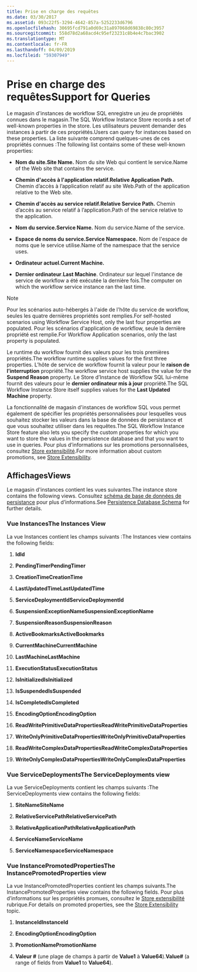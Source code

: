 ```yaml
---
title: Prise en charge des requêtes
ms.date: 03/30/2017
ms.assetid: 093c22f5-3294-4642-857a-5252233d6796
ms.openlocfilehash: 30695fcd791a0d69c31a897068d69838c80c3957
ms.sourcegitcommit: 558d78d2a68acd4c95ef23231c8b4e4c7bac3902
ms.translationtype: MT
ms.contentlocale: fr-FR
ms.lasthandoff: 04/09/2019
ms.locfileid: "59307949"
---
```

# <a name="support-for-queries"></a><span data-ttu-id="5cc52-102">Prise en charge des requêtes</span><span class="sxs-lookup"><span data-stu-id="5cc52-102">Support for Queries</span></span>
<span data-ttu-id="5cc52-103">Le magasin d'instances de workflow SQL enregistre un jeu de propriétés connues dans le magasin.</span><span class="sxs-lookup"><span data-stu-id="5cc52-103">The SQL Workflow Instance Store records a set of well-known properties in the store.</span></span> <span data-ttu-id="5cc52-104">Les utilisateurs peuvent demander des instances à partir de ces propriétés.</span><span class="sxs-lookup"><span data-stu-id="5cc52-104">Users can query for instances based on these properties.</span></span> <span data-ttu-id="5cc52-105">La liste suivante comprend quelques-unes de ces propriétés connues :</span><span class="sxs-lookup"><span data-stu-id="5cc52-105">The following list contains some of these well-known properties:</span></span>  
  
-   **<span data-ttu-id="5cc52-106">Nom du site.</span><span class="sxs-lookup"><span data-stu-id="5cc52-106">Site Name.</span></span>** <span data-ttu-id="5cc52-107">Nom du site Web qui contient le service.</span><span class="sxs-lookup"><span data-stu-id="5cc52-107">Name of the Web site that contains the service.</span></span>  
  
-   **<span data-ttu-id="5cc52-108">Chemin d'accès à l'application relatif.</span><span class="sxs-lookup"><span data-stu-id="5cc52-108">Relative Application Path.</span></span>** <span data-ttu-id="5cc52-109">Chemin d’accès à l’application relatif au site Web.</span><span class="sxs-lookup"><span data-stu-id="5cc52-109">Path of the application relative to the Web site.</span></span>  
  
-   **<span data-ttu-id="5cc52-110">Chemin d'accès au service relatif.</span><span class="sxs-lookup"><span data-stu-id="5cc52-110">Relative Service Path.</span></span>** <span data-ttu-id="5cc52-111">Chemin d’accès au service relatif à l’application.</span><span class="sxs-lookup"><span data-stu-id="5cc52-111">Path of the service relative to the application.</span></span>  
  
-   **<span data-ttu-id="5cc52-112">Nom du service.</span><span class="sxs-lookup"><span data-stu-id="5cc52-112">Service Name.</span></span>** <span data-ttu-id="5cc52-113">Nom du service.</span><span class="sxs-lookup"><span data-stu-id="5cc52-113">Name of the service.</span></span>  
  
-   **<span data-ttu-id="5cc52-114">Espace de noms du service.</span><span class="sxs-lookup"><span data-stu-id="5cc52-114">Service Namespace.</span></span>** <span data-ttu-id="5cc52-115">Nom de l'espace de noms que le service utilise.</span><span class="sxs-lookup"><span data-stu-id="5cc52-115">Name of the namespace that the service uses.</span></span>  
  
-   **<span data-ttu-id="5cc52-116">Ordinateur actuel.</span><span class="sxs-lookup"><span data-stu-id="5cc52-116">Current Machine.</span></span>**  
  
-   <span data-ttu-id="5cc52-117">**Dernier ordinateur**.</span><span class="sxs-lookup"><span data-stu-id="5cc52-117">**Last Machine**.</span></span> <span data-ttu-id="5cc52-118">Ordinateur sur lequel l'instance de service de workflow a été exécutée la dernière fois.</span><span class="sxs-lookup"><span data-stu-id="5cc52-118">The computer on which the workflow service instance ran the last time.</span></span>  
  
> [!NOTE]
>  <span data-ttu-id="5cc52-119">Pour les scénarios auto-hébergés à l'aide de l'hôte du service de workflow, seules les quatre dernières propriétés sont remplies.</span><span class="sxs-lookup"><span data-stu-id="5cc52-119">For self-hosted scenarios using Workflow Service Host, only the last four properties are populated.</span></span> <span data-ttu-id="5cc52-120">Pour les scénarios d'application de workflow, seule la dernière propriété est remplie.</span><span class="sxs-lookup"><span data-stu-id="5cc52-120">For Workflow Application scenarios, only the last property is populated.</span></span>  
  
 <span data-ttu-id="5cc52-121">Le runtime du workflow fournit des valeurs pour les trois premières propriétés.</span><span class="sxs-lookup"><span data-stu-id="5cc52-121">The workflow runtime supplies values for the first three properties.</span></span> <span data-ttu-id="5cc52-122">L’hôte de service de workflow fournit la valeur pour le **raison de l’interruption** propriété.</span><span class="sxs-lookup"><span data-stu-id="5cc52-122">The workflow service host supplies the value for the **Suspend Reason** property.</span></span> <span data-ttu-id="5cc52-123">Le Store d’Instance de Workflow SQL lui-même fournit des valeurs pour le **dernier ordinateur mis à jour** propriété.</span><span class="sxs-lookup"><span data-stu-id="5cc52-123">The SQL Workflow Instance Store itself supplies values for the **Last Updated Machine** property.</span></span>  
  
 <span data-ttu-id="5cc52-124">La fonctionnalité de magasin d'instances de workflow SQL vous permet également de spécifier les propriétés personnalisées pour lesquelles vous souhaitez stocker les valeurs dans la base de données de persistance et que vous souhaitez utiliser dans les requêtes.</span><span class="sxs-lookup"><span data-stu-id="5cc52-124">The SQL Workflow Instance Store feature also lets you specify the custom properties for which you want to store the values in the persistence database and that you want to use in queries.</span></span> <span data-ttu-id="5cc52-125">Pour plus d’informations sur les promotions personnalisées, consultez [Store extensibilité](store-extensibility.md).</span><span class="sxs-lookup"><span data-stu-id="5cc52-125">For more information about custom promotions, see [Store Extensibility](store-extensibility.md).</span></span>  
  
## <a name="views"></a><span data-ttu-id="5cc52-126">Affichages</span><span class="sxs-lookup"><span data-stu-id="5cc52-126">Views</span></span>  
 <span data-ttu-id="5cc52-127">Le magasin d'instances contient les vues suivantes.</span><span class="sxs-lookup"><span data-stu-id="5cc52-127">The instance store contains the following views.</span></span> <span data-ttu-id="5cc52-128">Consultez [schéma de base de données de persistance](persistence-database-schema.md) pour plus d’informations.</span><span class="sxs-lookup"><span data-stu-id="5cc52-128">See [Persistence Database Schema](persistence-database-schema.md) for further details.</span></span>  
  
### <a name="the-instances-view"></a><span data-ttu-id="5cc52-129">Vue Instances</span><span class="sxs-lookup"><span data-stu-id="5cc52-129">The Instances View</span></span>  
 <span data-ttu-id="5cc52-130">La vue Instances contient les champs suivants :</span><span class="sxs-lookup"><span data-stu-id="5cc52-130">The Instances view contains the following fields:</span></span>  
  
1. **<span data-ttu-id="5cc52-131">Id</span><span class="sxs-lookup"><span data-stu-id="5cc52-131">Id</span></span>**  
  
2. **<span data-ttu-id="5cc52-132">PendingTimer</span><span class="sxs-lookup"><span data-stu-id="5cc52-132">PendingTimer</span></span>**  
  
3. **<span data-ttu-id="5cc52-133">CreationTime</span><span class="sxs-lookup"><span data-stu-id="5cc52-133">CreationTime</span></span>**  
  
4. **<span data-ttu-id="5cc52-134">LastUpdatedTime</span><span class="sxs-lookup"><span data-stu-id="5cc52-134">LastUpdatedTime</span></span>**  
  
5. **<span data-ttu-id="5cc52-135">ServiceDeploymentId</span><span class="sxs-lookup"><span data-stu-id="5cc52-135">ServiceDeploymentId</span></span>**  
  
6. **<span data-ttu-id="5cc52-136">SuspensionExceptionName</span><span class="sxs-lookup"><span data-stu-id="5cc52-136">SuspensionExceptionName</span></span>**  
  
7. **<span data-ttu-id="5cc52-137">SuspensionReason</span><span class="sxs-lookup"><span data-stu-id="5cc52-137">SuspensionReason</span></span>**  
  
8. **<span data-ttu-id="5cc52-138">ActiveBookmarks</span><span class="sxs-lookup"><span data-stu-id="5cc52-138">ActiveBookmarks</span></span>**  
  
9. **<span data-ttu-id="5cc52-139">CurrentMachine</span><span class="sxs-lookup"><span data-stu-id="5cc52-139">CurrentMachine</span></span>**  
  
10. **<span data-ttu-id="5cc52-140">LastMachine</span><span class="sxs-lookup"><span data-stu-id="5cc52-140">LastMachine</span></span>**  
  
11. **<span data-ttu-id="5cc52-141">ExecutionStatus</span><span class="sxs-lookup"><span data-stu-id="5cc52-141">ExecutionStatus</span></span>**  
  
12. **<span data-ttu-id="5cc52-142">IsInitialized</span><span class="sxs-lookup"><span data-stu-id="5cc52-142">IsInitialized</span></span>**  
  
13. **<span data-ttu-id="5cc52-143">IsSuspended</span><span class="sxs-lookup"><span data-stu-id="5cc52-143">IsSuspended</span></span>**  
  
14. **<span data-ttu-id="5cc52-144">IsCompleted</span><span class="sxs-lookup"><span data-stu-id="5cc52-144">IsCompleted</span></span>**  
  
15. **<span data-ttu-id="5cc52-145">EncodingOption</span><span class="sxs-lookup"><span data-stu-id="5cc52-145">EncodingOption</span></span>**  
  
16. **<span data-ttu-id="5cc52-146">ReadWritePrimitiveDataProperties</span><span class="sxs-lookup"><span data-stu-id="5cc52-146">ReadWritePrimitiveDataProperties</span></span>**  
  
17. **<span data-ttu-id="5cc52-147">WriteOnlyPrimitiveDataProperties</span><span class="sxs-lookup"><span data-stu-id="5cc52-147">WriteOnlyPrimitiveDataProperties</span></span>**  
  
18. **<span data-ttu-id="5cc52-148">ReadWriteComplexDataProperties</span><span class="sxs-lookup"><span data-stu-id="5cc52-148">ReadWriteComplexDataProperties</span></span>**  
  
19. **<span data-ttu-id="5cc52-149">WriteOnlyComplexDataProperties</span><span class="sxs-lookup"><span data-stu-id="5cc52-149">WriteOnlyComplexDataProperties</span></span>**  
  
### <a name="the-servicedeployments-view"></a><span data-ttu-id="5cc52-150">Vue ServiceDeployments</span><span class="sxs-lookup"><span data-stu-id="5cc52-150">The ServiceDeployments view</span></span>  
 <span data-ttu-id="5cc52-151">La vue ServiceDeployments contient les champs suivants :</span><span class="sxs-lookup"><span data-stu-id="5cc52-151">The ServiceDeployments view contains the following fields:</span></span>  
  
1. **<span data-ttu-id="5cc52-152">SiteName</span><span class="sxs-lookup"><span data-stu-id="5cc52-152">SiteName</span></span>**  
  
2. **<span data-ttu-id="5cc52-153">RelativeServicePath</span><span class="sxs-lookup"><span data-stu-id="5cc52-153">RelativeServicePath</span></span>**  
  
3. **<span data-ttu-id="5cc52-154">RelativeApplicationPath</span><span class="sxs-lookup"><span data-stu-id="5cc52-154">RelativeApplicationPath</span></span>**  
  
4. **<span data-ttu-id="5cc52-155">ServiceName</span><span class="sxs-lookup"><span data-stu-id="5cc52-155">ServiceName</span></span>**  
  
5. **<span data-ttu-id="5cc52-156">ServiceNamespace</span><span class="sxs-lookup"><span data-stu-id="5cc52-156">ServiceNamespace</span></span>**  
  
### <a name="the-instancepromotedproperties-view"></a><span data-ttu-id="5cc52-157">Vue InstancePromotedProperties</span><span class="sxs-lookup"><span data-stu-id="5cc52-157">The InstancePromotedProperties view</span></span>  
 <span data-ttu-id="5cc52-158">La vue InstancePromotedProperties contient les champs suivants.</span><span class="sxs-lookup"><span data-stu-id="5cc52-158">The InstancePromotedProperties view contains the following fields.</span></span> <span data-ttu-id="5cc52-159">Pour plus d’informations sur les propriétés promues, consultez le [Store extensibilité](store-extensibility.md) rubrique.</span><span class="sxs-lookup"><span data-stu-id="5cc52-159">For details on promoted properties, see the [Store Extensibility](store-extensibility.md) topic.</span></span>  
  
1. **<span data-ttu-id="5cc52-160">InstanceId</span><span class="sxs-lookup"><span data-stu-id="5cc52-160">InstanceId</span></span>**  
  
2. **<span data-ttu-id="5cc52-161">EncodingOption</span><span class="sxs-lookup"><span data-stu-id="5cc52-161">EncodingOption</span></span>**  
  
3. **<span data-ttu-id="5cc52-162">PromotionName</span><span class="sxs-lookup"><span data-stu-id="5cc52-162">PromotionName</span></span>**  
  
4. <span data-ttu-id="5cc52-163">**Valeur #** (une plage de champs à partir de **Value1** à **Value64**).</span><span class="sxs-lookup"><span data-stu-id="5cc52-163">**Value#** (a range of fields from **Value1** to **Value64**).</span></span>
